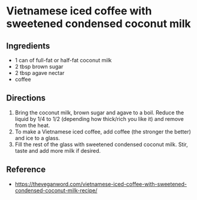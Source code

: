 # Vietnamese iced coffee with sweetened condensed coconut milk

## Ingredients
* 1 can of full-fat or half-fat coconut milk
* 2 tbsp brown sugar
* 2 tbsp agave nectar
* coffee

## Directions
1. Bring the coconut milk, brown sugar and agave to a boil. Reduce the liquid by 1/4 to 1/2 (depending how thick/rich you like it) and remove from the heat.
2. To make a Vietnamese iced coffee, add coffee (the stronger the better) and ice to a glass.
3. Fill the rest of the glass with sweetened condensed coconut milk. Stir, taste and add more milk if desired.

## Reference
* https://theveganword.com/vietnamese-iced-coffee-with-sweetened-condensed-coconut-milk-recipe/

